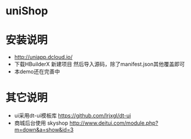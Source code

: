 # uniShop
# 安装说明
* http://uniapp.dcloud.io/ 
* 下载HBuilderX 新建项目 然后导入源码，除了manifest.json其他覆盖即可 
* 本demo还在完善中
# 其它说明
* ui采用dt-ui模板库  https://github.com/lrjxgl/dt-ui 
* 商城后台使用 skyshop  http://www.deitui.com/module.php?m=down&a=show&id=3 
